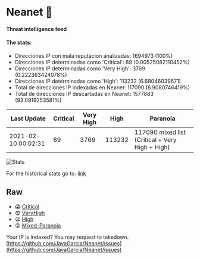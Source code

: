 # Neanet :hocho:
#### Threat intelligence feed
#### The stats:

- Direcciones IP con mala reputacion analizadas: 1694973 (100%)
- Direcciones IP determinadas como 'Critical':  89 (0.00525082110452%)
- Direcciones IP determinadas como 'Very High':  3769 (0.222363424078%)
- Direcciones IP determinadas como 'High':  113232 (6.68046039671)
- Total de direcciones IP indexadas en Neanet:  117090 (6.9080746419%)
- Total de direcciones IP descartadas en Neanet:  1577883 (93.0919253581%)

| Last Update | Critical | Very High | High | Paranoia |
| --- | --- | --- | --- | --- |
| 2021-02-10 00:02:31 | 89 | 3769 | 113232 | 117090 mixed list (Critical + Very High + High)|

![Stats](https://docs.google.com/spreadsheets/d/e/2PACX-1vSnaNMIXVabIpDJjufMlzH7poXnshF3mgd8Is1g9ytUEzVsP5my4Trn8f-xkoLLQ38xpL3HtmUexLo6/pubchart?oid=501124687&format=image)

For the historical stats go to: [link](/stats.csv)
## Raw
- :scream: [Critical](https://raw.githubusercontent.com/JavaGarcia/Neanet/master/blacklists/neanet_critical.txt)
- :fearful: [VeryHigh](https://raw.githubusercontent.com/JavaGarcia/Neanet/master/blacklists/neanet_veryHigh.txtt)
- :frowning: [High](https://raw.githubusercontent.com/JavaGarcia/Neanet/master/blacklists/neanet_high.txt)
- :dizzy_face: [Mixed-Paranoia](https://raw.githubusercontent.com/JavaGarcia/Neanet/master/blacklists/neanet_all.txt)


Your IP is indexed? You may request to takedown. [https://github.com/JavaGarcia/Neanet/issues](https://github.com/JavaGarcia/Neanet/issues)





















































































































































































































































































































































































































































































































































































































































































































































































































































































































































































































































































































































































































































































































































































































































































































































































































































































































































































































































































































































































































































































































































































































































































































































































































































































































































































































































































































































































































































































































































































































































































































































































































































































































































































































































































































































































































































































































































































































































































































































































































































































































































































































































